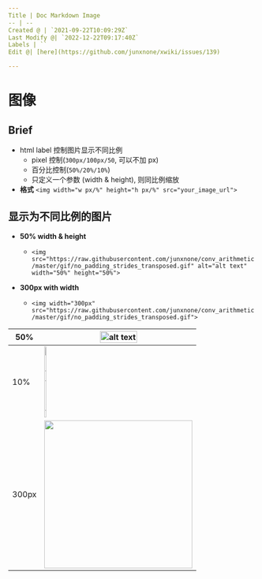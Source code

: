```yaml
---
Title | Doc Markdown Image
-- | --
Created @ | `2021-09-22T10:09:29Z`
Last Modify @| `2022-12-22T09:17:40Z`
Labels | ``
Edit @| [here](https://github.com/junxnone/xwiki/issues/139)

---
```

# 图像

## Brief
- html label 控制图片显示不同比例
  - pixel 控制(`300px/100px/50`, 可以不加 px)
  - 百分比控制(`50%/20%/10%`)
  - 只定义一个参数 (width & height), 则同比例缩放
- **格式** `<img width="w px/%" height="h px/%" src="your_image_url">`


## 显示为不同比例的图片

- **50%  width & height**
  - ```<img src="https://raw.githubusercontent.com/junxnone/conv_arithmetic/master/gif/no_padding_strides_transposed.gif" alt="alt text" width="50%" height="50%">```

- **300px with width**
  - ```<img width="300px" src="https://raw.githubusercontent.com/junxnone/conv_arithmetic/master/gif/no_padding_strides_transposed.gif">```


50% | <img src="https://raw.githubusercontent.com/junxnone/conv_arithmetic/master/gif/no_padding_strides_transposed.gif" alt="alt text" width="50%" height="50%">
-- | --
10% | <img src="https://raw.githubusercontent.com/junxnone/conv_arithmetic/master/gif/no_padding_strides_transposed.gif" alt="alt text" width="10%" height="10%">
300px | <img width="300px" src="https://raw.githubusercontent.com/junxnone/conv_arithmetic/master/gif/no_padding_strides_transposed.gif">

